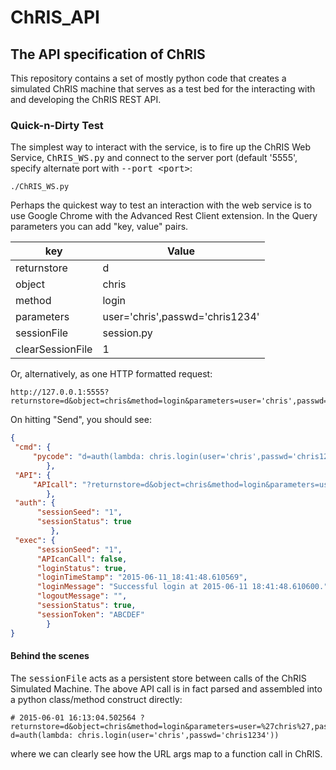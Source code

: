 # ChRIS_API

## The API specification of ChRIS

This repository contains a set of mostly python code that creates a simulated ChRIS machine that serves as a test bed for the interacting with and developing the ChRIS REST API.

### Quick-n-Dirty Test

The simplest way to interact with the service, is to fire up the ChRIS Web Service, <tt>ChRIS_WS.py</tt> and connect to the server port (default '5555', specify alternate port with <tt>--port \<port\></tt>:

```
./ChRIS_WS.py
```

Perhaps the quickest way to test an interaction with the web service is to use Google Chrome with the Advanced Rest Client extension. In the Query parameters you can add "key, value" pairs.

| key             | Value    |
|-----------------|----------|
| returnstore     | d        |
| object          | chris    |
| method          | login    |
| parameters      | user='chris',passwd='chris1234' |
| sessionFile     | session.py |
| clearSessionFile| 1 |

Or, alternatively, as one HTTP formatted request:

````
http://127.0.0.1:5555?returnstore=d&object=chris&method=login&parameters=user='chris',passwd='chris1234'&clearSessionFile=1&sessionFile=session.py
````

On hitting "Send", you should see:

```json
{
 "cmd": {
     "pycode": "d=auth(lambda: chris.login(user='chris',passwd='chris1234'))" 
        },
 "API": {
     "APIcall": "?returnstore=d&object=chris&method=login&parameters=user=%27chris%27,passwd=%27chris1234%27&clearSessionFile=1&sessionFile=session.py"
        },
 "auth": {
      "sessionSeed": "1",
      "sessionStatus": true
         },
 "exec": {
      "sessionSeed": "1",
      "APIcanCall": false,
      "loginStatus": true,
      "loginTimeStamp": "2015-06-11_18:41:48.610569",
      "loginMessage": "Successful login at 2015-06-11 18:41:48.610600.",
      "logoutMessage": "",
      "sessionStatus": true,
      "sessionToken": "ABCDEF"
        }
}

```

#### Behind the scenes

The <tt>sessionFile</tt> acts as a persistent store between calls of the ChRIS Simulated Machine. The above API call is in fact parsed and assembled into a python class/method construct directly:

```
# 2015-06-01 16:13:04.502564 ?returnstore=d&object=chris&method=login&parameters=user=%27chris%27,passwd=%27chris1234%27&sessionFile=session.py
d=auth(lambda: chris.login(user='chris',passwd='chris1234'))
```

where we can clearly see how the URL args map to a function call in ChRIS.
